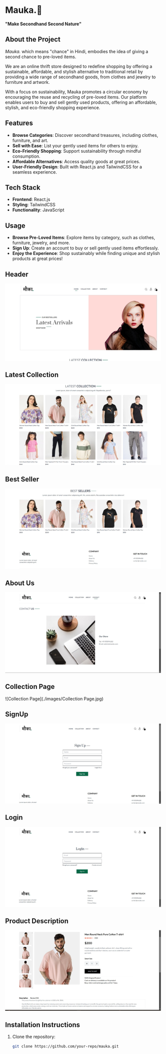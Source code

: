 # Mauka.🌿  
**"Make Secondhand Second Nature"**

## **About the Project**  
*Mauka.* which means "chance" in Hindi, embodies the idea of giving a second chance to pre-loved items.  

We are an online thrift store designed to redefine shopping by offering a sustainable, affordable, and stylish alternative to traditional retail by providing a wide range of secondhand goods, from clothes and jewelry to furniture and artwork.  

With a focus on sustainability, Mauka promotes a circular economy by encouraging the reuse and recycling of pre-loved items. Our platform enables users to buy and sell gently used products, offering an affordable, stylish, and eco-friendly shopping experience.  
## **Features**  
- **Browse Categories**: Discover secondhand treasures, including clothes, furniture, and art.  
- **Sell with Ease**: List your gently used items for others to enjoy.  
- **Eco-Friendly Shopping**: Support sustainability through mindful consumption.  
- **Affordable Alternatives**: Access quality goods at great prices.  
- **User-Friendly Design**: Built with React.js and TailwindCSS for a seamless experience.  
## **Tech Stack**  
- **Frontend**: React.js  
- **Styling**: TailwindCSS  
- **Functionality**: JavaScript  
## **Usage**  
- **Browse Pre-Loved Items**: Explore items by category, such as clothes, furniture, jewelry, and more.  
- **Sign Up**: Create an account to buy or sell gently used items effortlessly.  
- **Enjoy the Experience**: Shop sustainably while finding unique and stylish products at great prices!

## Header
![Header](./images/header.png)
## Latest Collection
![Latest Collection](./images/latestcollection.png)
## Best Seller
![Best Seller](./images/bestseller.png)
## About Us
![About Us](./images/aboutus.jpg)
## Collection Page
![Collection Page](./images/Collection Page.jpg)
## SignUp
![Sign Up](./images/signup.jpg)
## Login
![Login](./images/login.jpg)
## Product Description
![Product Description](./images/productdescription.jpg)
## **Installation Instructions**  
1. Clone the repository:  
   ```bash  
   git clone https://github.com/your-repo/mauka.git  
